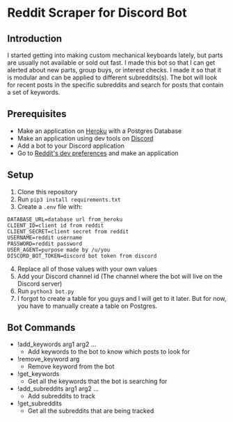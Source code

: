 # Reddit Scraper for Discord Bot
## Introduction
I started getting into making custom mechanical keyboards lately, but parts are usually not available or sold out fast. I made this bot so that I can get alerted about new parts, group buys, or interest checks. I made it so that it is modular and can be applied to different subreddits(s). The bot will look for recent posts in the specific subreddits and search for posts that contain a set of keywords.

## Prerequisites
- Make an application on [Heroku](heroku.com) with a Postgres Database
- Make an application using dev tools on [Discord](discord.com)
- Add a bot to your Discord application
- Go to [Reddit's dev preferences](https://www.reddit.com/prefs/apps) and make an application


## Setup
1. Clone this repository
2. Run `pip3 install requirements.txt`
3. Create a `.env` file with:
```
DATABASE_URL=database url from_heroku
CLIENT_ID=client id from reddit
CLIENT_SECRET=client secret from reddit
USERNAME=reddit username
PASSWORD=reddit password
USER_AGENT=purpose made by /u/you
DISCORD_BOT_TOKEN=discord bot token from discord
```
4. Replace all of those values with your own values
5. Add your Discord channel id (The channel where the bot will live on the Discord server)
6. Run `python3 bot.py`
7. I forgot to create a table for you guys and I will get to it later. But for now, you have to manually create a table on Postgres.

## Bot Commands
- !add_keywords arg1 arg2 ...
  - Add keywords to the bot to know which posts to look for
- !remove_keyword arg
  - Remove keyword from the bot
- !get_keywords
  - Get all the keywords that the bot is searching for
- !add_subreddits arg1 arg2 ...
  - Add subreddits to track
- !get_subreddits
  - Get all the subreddits that are being tracked
